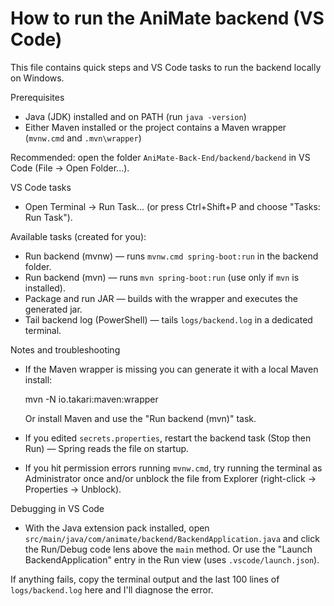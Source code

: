 # How to run the AniMate backend (VS Code)

This file contains quick steps and VS Code tasks to run the backend locally on Windows.

Prerequisites
- Java (JDK) installed and on PATH (run `java -version`)
- Either Maven installed or the project contains a Maven wrapper (`mvnw.cmd` and `.mvn\wrapper`)

Recommended: open the folder `AniMate-Back-End/backend/backend` in VS Code (File → Open Folder...).

VS Code tasks
- Open Terminal → Run Task... (or press Ctrl+Shift+P and choose "Tasks: Run Task").

Available tasks (created for you):
- Run backend (mvnw) — runs `mvnw.cmd spring-boot:run` in the backend folder.
- Run backend (mvn) — runs `mvn spring-boot:run` (use only if `mvn` is installed).
- Package and run JAR — builds with the wrapper and executes the generated jar.
- Tail backend log (PowerShell) — tails `logs/backend.log` in a dedicated terminal.

Notes and troubleshooting
- If the Maven wrapper is missing you can generate it with a local Maven install:

  mvn -N io.takari:maven:wrapper

  Or install Maven and use the "Run backend (mvn)" task.

- If you edited `secrets.properties`, restart the backend task (Stop then Run) — Spring reads the file on startup.

- If you hit permission errors running `mvnw.cmd`, try running the terminal as Administrator once and/or unblock the file from Explorer (right-click → Properties → Unblock).

Debugging in VS Code
- With the Java extension pack installed, open `src/main/java/com/animate/backend/BackendApplication.java` and click the Run/Debug code lens above the `main` method. Or use the "Launch BackendApplication" entry in the Run view (uses `.vscode/launch.json`).

If anything fails, copy the terminal output and the last 100 lines of `logs/backend.log` here and I'll diagnose the error.
